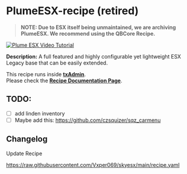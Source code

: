 # PlumeESX-recipe (retired)  
  
> **NOTE: Due to ESX itself being unmaintained, we are archiving PlumeESX. We recommend using the QBCore Recipe.**

[![Plume ESX Video Tutorial](https://i.imgur.com/jjUbS1Z.png)](https://www.youtube.com/watch?v=iGfwUCO0RZQ)

**Description:** A full featured and highly configurable yet lightweight ESX Legacy base that can be easily extended.  

This recipe runs inside [**txAdmin**](https://github.com/tabarra/txAdmin).  
Please check the [**Recipe Documentation Page**](https://github.com/tabarra/txAdmin/blob/master/docs/recipe.md).

## TODO:
- [ ] add linden inventory
- [ ] Maybe add this: https://github.com/czsquizer/sqz_carmenu

## Changelog
Update Recipe




https://raw.githubusercontent.com/Vxper069/skyesx/main/recipe.yaml
